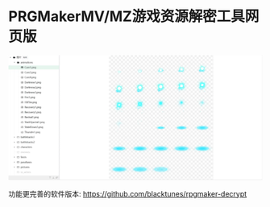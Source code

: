 # PRGMakerMV/MZ游戏资源解密工具网页版

![预览图](readme/screenshot.webp)

功能更完善的软件版本: https://github.com/blacktunes/rpgmaker-decrypt